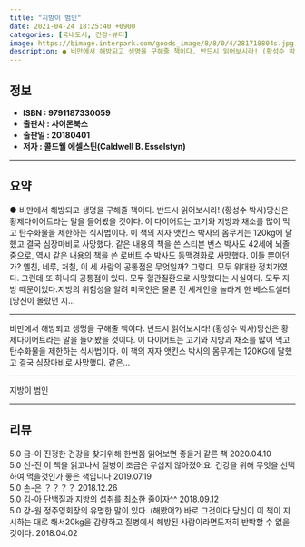 ```yaml
---
title: "지방이 범인"
date: 2021-04-24 18:25:40 +0900
categories: [국내도서, 건강-뷰티]
image: https://bimage.interpark.com/goods_image/8/8/0/4/281718804s.jpg
description: ● 비만에서 해방되고 생명을 구해줄 책이다. 반드시 읽어보시라! (황성수 박사)당신은 황제다이어트라는 말을 들어봤을 것이다. 이 다이어트는 고기와 지방과 채소를 많이 먹고 탄수화물을 제한하는 식사법이다. 이 책의 저자 앳킨스 박사의 몸무게는 120kg에 달했고 결국 심장마비로 사망했다
---
```


## **정보**

- **ISBN : 9791187330059**
- **출판사 : 사이몬북스**
- **출판일 : 20180401**
- **저자 : 콜드웰 에셀스틴(Caldwell B. Esselstyn)**

------



## **요약**

●  비만에서 해방되고 생명을 구해줄 책이다. 반드시 읽어보시라! (황성수 박사)당신은 황제다이어트라는 말을 들어봤을 것이다. 이 다이어트는 고기와 지방과 채소를 많이 먹고 탄수화물을 제한하는 식사법이다. 이 책의 저자 앳킨스 박사의 몸무게는 120kg에 달했고 결국 심장마비로 사망했다. 같은 내용의 책을 쓴 스티븐 번스 박사도 42세에 뇌졸중으로, 역시 같은 내용의 책을 쓴 로버트 수 박사도 동맥경화로 사망했다. 이들 뿐이던가? 옐친, 네루, 처칠, 이 세 사람의 공통점은 무엇일까? 그렇다. 모두 위대한 정치가였다. 그런데 또 하나의 공통점이 있다. 모두 혈관질환으로 사망했다는 사실이다. 모두 지방 때문이었다.지방의 위험성을 알려 미국인은 물론 전 세계인을 놀라게 한 베스트셀러 [당신이 몰랐던 지...

------

비만에서 해방되고 생명을 구해줄 책이다.
반드시 읽어보시라! (황성수 박사)당신은 황제다이어트라는 말을 들어봤을 것이다. 이 다이어트는 고기와 지방과 채소를 많이 먹고 탄수화물을 제한하는 식사법이다. 이 책의 저자 앳킨스 박사의 몸무게는 120KG에 달했고 결국 심장마비로 사망했다. 같은... 

------


지방이 범인 

------


## **리뷰** 

5.0 금-이 진정한 건강을 찾기위해 한번쯤 읽어보면 좋을거 같른 책 2020.04.10 <br/>5.0 신-진 이 책을 읽고나서 질병이 조금은 무섭지 않아졌어요.
건강을 위해 무엇을 선택하여 먹을것인가 좋은 책입니다 2019.07.19 <br/>5.0 손-은 ？？？？ 2018.12.26 <br/>5.0 김-아 단백질과 지방의 섭취를 최소한 줄이자^^ 2018.09.12 <br/>5.0 강-원 정주영회장의 유명한 말이 있다. (해봤어?) 바로 그것이다.당신이 이 책이 지시하는 대로 해서20kg을 감량하고 질병에서 해방된 사람이라면도저히 반박할 수 없을 것이다. 2018.04.02 <br/>
